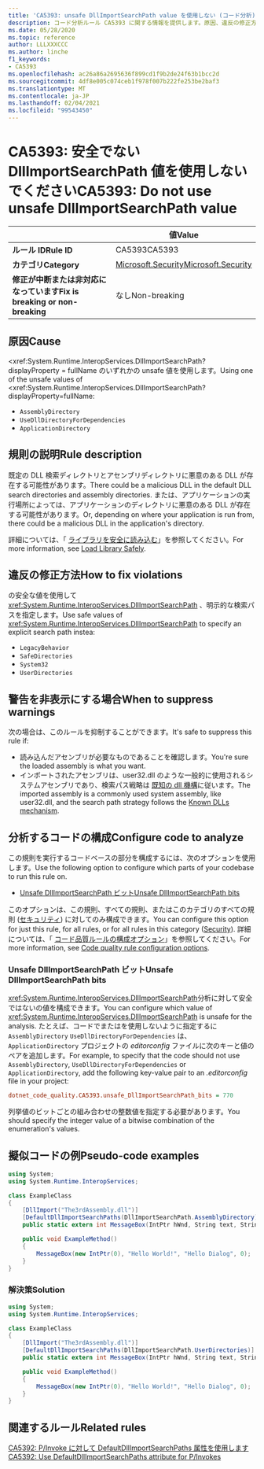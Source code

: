 ```yaml
---
title: 'CA5393: unsafe DllImportSearchPath value を使用しない (コード分析)'
description: コード分析ルール CA5393 に関する情報を提供します。原因、違反の修正方法、非表示にするタイミングなどが含まれます。
ms.date: 05/28/2020
ms.topic: reference
author: LLLXXXCCC
ms.author: linche
f1_keywords:
- CA5393
ms.openlocfilehash: ac26a86a2695636f899cd1f9b2de24f63b1bcc2d
ms.sourcegitcommit: 4df8e005c074ceb1f978f007b222fe253be2baf3
ms.translationtype: MT
ms.contentlocale: ja-JP
ms.lasthandoff: 02/04/2021
ms.locfileid: "99543450"
---
```

# <a name="ca5393-do-not-use-unsafe-dllimportsearchpath-value"></a><span data-ttu-id="d7507-103">CA5393: 安全でない DllImportSearchPath 値を使用しないでください</span><span class="sxs-lookup"><span data-stu-id="d7507-103">CA5393: Do not use unsafe DllImportSearchPath value</span></span>

| | <span data-ttu-id="d7507-104">値</span><span class="sxs-lookup"><span data-stu-id="d7507-104">Value</span></span> |
|-|-|
| <span data-ttu-id="d7507-105">**ルール ID**</span><span class="sxs-lookup"><span data-stu-id="d7507-105">**Rule ID**</span></span> |<span data-ttu-id="d7507-106">CA5393</span><span class="sxs-lookup"><span data-stu-id="d7507-106">CA5393</span></span>|
| <span data-ttu-id="d7507-107">**カテゴリ**</span><span class="sxs-lookup"><span data-stu-id="d7507-107">**Category**</span></span> |[<span data-ttu-id="d7507-108">Microsoft.Security</span><span class="sxs-lookup"><span data-stu-id="d7507-108">Microsoft.Security</span></span>](security-warnings.md)|
| <span data-ttu-id="d7507-109">**修正が中断または非対応になっています**</span><span class="sxs-lookup"><span data-stu-id="d7507-109">**Fix is breaking or non-breaking**</span></span> |<span data-ttu-id="d7507-110">なし</span><span class="sxs-lookup"><span data-stu-id="d7507-110">Non-breaking</span></span>|

## <a name="cause"></a><span data-ttu-id="d7507-111">原因</span><span class="sxs-lookup"><span data-stu-id="d7507-111">Cause</span></span>

<span data-ttu-id="d7507-112"><xref:System.Runtime.InteropServices.DllImportSearchPath? displayProperty = fullName のいずれかの unsafe 値を使用します。</span><span class="sxs-lookup"><span data-stu-id="d7507-112">Using one of the unsafe values of <xref:System.Runtime.InteropServices.DllImportSearchPath?displayProperty=fullName:</span></span>

- `AssemblyDirectory`
- `UseDllDirectoryForDependencies`
- `ApplicationDirectory`

## <a name="rule-description"></a><span data-ttu-id="d7507-113">規則の説明</span><span class="sxs-lookup"><span data-stu-id="d7507-113">Rule description</span></span>

<span data-ttu-id="d7507-114">既定の DLL 検索ディレクトリとアセンブリディレクトリに悪意のある DLL が存在する可能性があります。</span><span class="sxs-lookup"><span data-stu-id="d7507-114">There could be a malicious DLL in the default DLL search directories and assembly directories.</span></span> <span data-ttu-id="d7507-115">または、アプリケーションの実行場所によっては、アプリケーションのディレクトリに悪意のある DLL が存在する可能性があります。</span><span class="sxs-lookup"><span data-stu-id="d7507-115">Or, depending on where your application is run from, there could be a malicious DLL in the application's directory.</span></span>

<span data-ttu-id="d7507-116">詳細については、「 [ライブラリを安全に読み込む](https://msrc-blog.microsoft.com/2014/05/13/load-library-safely/)」を参照してください。</span><span class="sxs-lookup"><span data-stu-id="d7507-116">For more information, see [Load Library Safely](https://msrc-blog.microsoft.com/2014/05/13/load-library-safely/).</span></span>

## <a name="how-to-fix-violations"></a><span data-ttu-id="d7507-117">違反の修正方法</span><span class="sxs-lookup"><span data-stu-id="d7507-117">How to fix violations</span></span>

<span data-ttu-id="d7507-118">の安全な値を使用して <xref:System.Runtime.InteropServices.DllImportSearchPath> 、明示的な検索パスを指定します。</span><span class="sxs-lookup"><span data-stu-id="d7507-118">Use safe values of <xref:System.Runtime.InteropServices.DllImportSearchPath> to specify an explicit search path instea:</span></span>

- `LegacyBehavior`
- `SafeDirectories`
- `System32`
- `UserDirectories`

## <a name="when-to-suppress-warnings"></a><span data-ttu-id="d7507-119">警告を非表示にする場合</span><span class="sxs-lookup"><span data-stu-id="d7507-119">When to suppress warnings</span></span>

<span data-ttu-id="d7507-120">次の場合は、このルールを抑制することができます。</span><span class="sxs-lookup"><span data-stu-id="d7507-120">It's safe to suppress this rule if:</span></span>

- <span data-ttu-id="d7507-121">読み込んだアセンブリが必要なものであることを確認します。</span><span class="sxs-lookup"><span data-stu-id="d7507-121">You're sure the loaded assembly is what you want.</span></span>
- <span data-ttu-id="d7507-122">インポートされたアセンブリは、user32.dll のような一般的に使用されるシステムアセンブリであり、検索パス戦略は [既知の dll 機構](/archive/blogs/larryosterman/what-are-known-dlls-anyway)に従います。</span><span class="sxs-lookup"><span data-stu-id="d7507-122">The imported assembly is a commonly used system assembly, like user32.dll, and the search path strategy follows the [Known DLLs mechanism](/archive/blogs/larryosterman/what-are-known-dlls-anyway).</span></span>

## <a name="configure-code-to-analyze"></a><span data-ttu-id="d7507-123">分析するコードの構成</span><span class="sxs-lookup"><span data-stu-id="d7507-123">Configure code to analyze</span></span>

<span data-ttu-id="d7507-124">この規則を実行するコードベースの部分を構成するには、次のオプションを使用します。</span><span class="sxs-lookup"><span data-stu-id="d7507-124">Use the following option to configure which parts of your codebase to run this rule on.</span></span>

- [<span data-ttu-id="d7507-125">Unsafe DllImportSearchPath ビット</span><span class="sxs-lookup"><span data-stu-id="d7507-125">Unsafe DllImportSearchPath bits</span></span>](#unsafe-dllimportsearchpath-bits)

<span data-ttu-id="d7507-126">このオプションは、この規則、すべての規則、またはこのカテゴリのすべての規則 ([セキュリティ](security-warnings.md)) に対してのみ構成できます。</span><span class="sxs-lookup"><span data-stu-id="d7507-126">You can configure this option for just this rule, for all rules, or for all rules in this category ([Security](security-warnings.md)).</span></span> <span data-ttu-id="d7507-127">詳細については、「 [コード品質ルールの構成オプション](../code-quality-rule-options.md)」を参照してください。</span><span class="sxs-lookup"><span data-stu-id="d7507-127">For more information, see [Code quality rule configuration options](../code-quality-rule-options.md).</span></span>

### <a name="unsafe-dllimportsearchpath-bits"></a><span data-ttu-id="d7507-128">Unsafe DllImportSearchPath ビット</span><span class="sxs-lookup"><span data-stu-id="d7507-128">Unsafe DllImportSearchPath bits</span></span>

<span data-ttu-id="d7507-129"><xref:System.Runtime.InteropServices.DllImportSearchPath>分析に対して安全ではないの値を構成できます。</span><span class="sxs-lookup"><span data-stu-id="d7507-129">You can configure which value of <xref:System.Runtime.InteropServices.DllImportSearchPath> is unsafe for the analysis.</span></span> <span data-ttu-id="d7507-130">たとえば、コードでまたはを使用しないように指定するに `AssemblyDirectory` `UseDllDirectoryForDependencies` は、 `ApplicationDirectory` プロジェクトの *editorconfig* ファイルに次のキーと値のペアを追加します。</span><span class="sxs-lookup"><span data-stu-id="d7507-130">For example, to specify that the code should not use `AssemblyDirectory`, `UseDllDirectoryForDependencies` or `ApplicationDirectory`, add the following key-value pair to an *.editorconfig* file in your project:</span></span>

```ini
dotnet_code_quality.CA5393.unsafe_DllImportSearchPath_bits = 770
```

<span data-ttu-id="d7507-131">列挙値のビットごとの組み合わせの整数値を指定する必要があります。</span><span class="sxs-lookup"><span data-stu-id="d7507-131">You should specify the integer value of a bitwise combination of the enumeration's values.</span></span>

## <a name="pseudo-code-examples"></a><span data-ttu-id="d7507-132">擬似コードの例</span><span class="sxs-lookup"><span data-stu-id="d7507-132">Pseudo-code examples</span></span>

```csharp
using System;
using System.Runtime.InteropServices;

class ExampleClass
{
    [DllImport("The3rdAssembly.dll")]
    [DefaultDllImportSearchPaths(DllImportSearchPath.AssemblyDirectory)]
    public static extern int MessageBox(IntPtr hWnd, String text, String caption, uint type);

    public void ExampleMethod()
    {
        MessageBox(new IntPtr(0), "Hello World!", "Hello Dialog", 0);
    }
}
```

### <a name="solution"></a><span data-ttu-id="d7507-133">解決策</span><span class="sxs-lookup"><span data-stu-id="d7507-133">Solution</span></span>

```csharp
using System;
using System.Runtime.InteropServices;

class ExampleClass
{
    [DllImport("The3rdAssembly.dll")]
    [DefaultDllImportSearchPaths(DllImportSearchPath.UserDirectories)]
    public static extern int MessageBox(IntPtr hWnd, String text, String caption, uint type);

    public void ExampleMethod()
    {
        MessageBox(new IntPtr(0), "Hello World!", "Hello Dialog", 0);
    }
}
```

## <a name="related-rules"></a><span data-ttu-id="d7507-134">関連するルール</span><span class="sxs-lookup"><span data-stu-id="d7507-134">Related rules</span></span>

[<span data-ttu-id="d7507-135">CA5392: P/Invoke に対して DefaultDllImportSearchPaths 属性を使用します</span><span class="sxs-lookup"><span data-stu-id="d7507-135">CA5392: Use DefaultDllImportSearchPaths attribute for P/Invokes</span></span>](ca5392.md)
